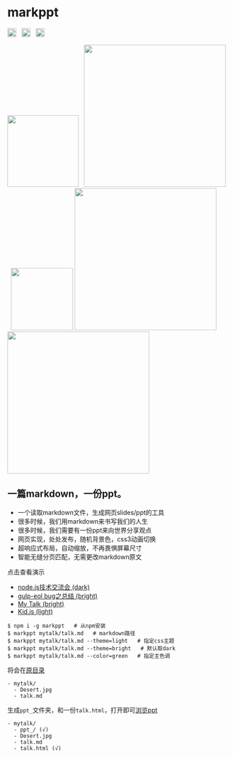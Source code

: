 # markppt

<a href="http://badge.fury.io/js/markppt"><img src="https://badge.fury.io/js/markppt.svg" alt="npm version" height="20"></a>
&nbsp;&nbsp;<a href="http://badge.fury.io/gh/fritx%2Fmarkppt"><img src="https://badge.fury.io/gh/fritx%2Fmarkppt.svg" alt="GitHub version" height="20"></a>
&nbsp;&nbsp;<a href="https://gitter.im/fritx/markppt?utm_source=badge&utm_medium=badge&utm_campaign=pr-badge&utm_content=badge"><img src="https://badges.gitter.im/Join%20Chat.svg" alt="Join the chat at https://gitter.im/fritx/markppt" height="20"></a>

<img width="161" src="https://raw.githubusercontent.com/fritx/markppt/dev/screenshots/20150901234930.png">
&nbsp;&nbsp;<img width="320" src="https://raw.githubusercontent.com/fritx/markppt/dev/screenshots/20150901235103.png">
&nbsp;&nbsp;<img width="140" src="https://raw.githubusercontent.com/fritx/markppt/dev/artwork/icon_400x400.png">

<img width="320" src="https://raw.githubusercontent.com/fritx/markppt/dev/screenshots/20150901233430.png">
&nbsp;&nbsp;<img width="320" src="https://raw.githubusercontent.com/fritx/markppt/dev/screenshots/20150901233453.png">

## 一篇markdown，一份ppt。

- 一个读取markdown文件，生成网页slides/ppt的工具
- 很多时候，我们用markdown来书写我们的人生
- 很多时候，我们需要有一份ppt来向世界分享观点
- 网页实现，处处发布，随机背景色，css3动画切换
- 超响应式布局，自动缩放，不再畏惧屏幕尺寸
- 智能无缝分页匹配，无需更改markdown原文

点击查看演示

- [node.js技术交流会 (dark)](http://fritx.github.io/markppt/nodejs-talk/)
- [gulp-eol bug之总结 (bright)](http://fritx.github.io/markppt/gulpeol/gulp-eol-bug.html)
- [My Talk (bright)](http://fritx.github.io/markppt/mytalk/talk.html)
- [Kid.js (light)](http://fritx.github.io/markppt/kidjs/kidjs.html)

```plain
$ npm i -g markppt   # 从npm安装
$ markppt mytalk/talk.md   # markdown路径
$ markppt mytalk/talk.md --theme=light   # 指定css主题
$ markppt mytalk/talk.md --theme=bright   # 默认取dark
$ markppt mytalk/talk.md --color=green   # 指定主色调
```

将会在[原目录](https://github.com/fritx/markppt/tree/master/examples/mytalk/)

```plain
- mytalk/
  - Desert.jpg
  - talk.md
```

生成`ppt_`文件夹，和一份`talk.html`，打开即可[浏览ppt](http://fritx.github.io/markppt/mytalk/talk.html)

```plain
- mytalk/
  - ppt_/ (√)
  - Desert.jpg
  - talk.md
  - talk.html (√)
```
